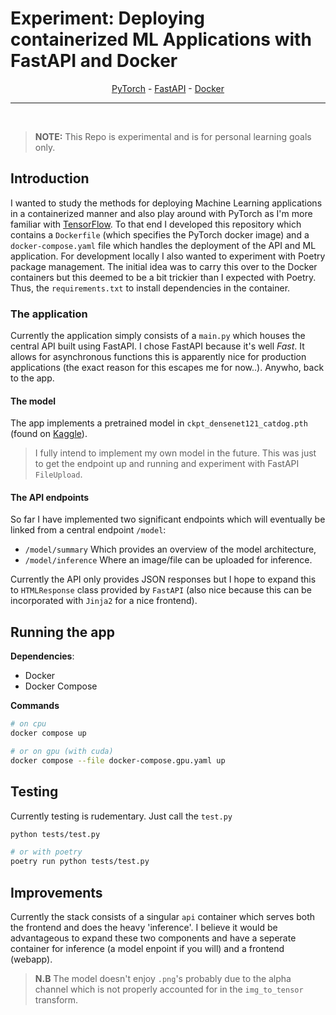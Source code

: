 # Experiment: Deploying containerized ML Applications with FastAPI and Docker

<div align="center"> <a href=https://www.tensorflow.org/>PyTorch</a> - <a href=https://fastapi.tiangolo.com/>FastAPI</a> - <a href=https://www.docker.com/>Docker</a></div>

---

<br>

> **NOTE:** This Repo is experimental and is for personal learning goals only.

## Introduction

I wanted to study the methods for deploying Machine Learning applications in a containerized manner and also play around with PyTorch as I'm more familiar with [TensorFlow](https://www.tensorflow.org/). To that end I developed this repository which contains a `Dockerfile` (which specifies the PyTorch docker image) and a `docker-compose.yaml` file which handles the deployment of the API and ML application. For development locally I also wanted to experiment with Poetry package management. The initial idea was to carry this over to the Docker containers but this deemed to be a bit trickier than I expected with Poetry. Thus, the `requirements.txt` to install dependencies in the container.

### The application

Currently the application simply consists of a `main.py` which houses the central API built using FastAPI. I chose FastAPI because it's well *Fast*. It allows for asynchronous functions this is apparently nice for production applications (the exact reason for this escapes me for now..). Anywho, back to the app.

#### The model
The app implements a pretrained model in `ckpt_densenet121_catdog.pth` (found on [Kaggle](https://www.kaggle.com/code/jaeboklee/pytorch-cat-vs-dog/data)). 
> I fully intend to implement my own model in the future. This was just to get the endpoint up and running and experiment with FastAPI `FileUpload`.

#### The API endpoints
So far I have implemented two significant endpoints which will eventually be linked from a central endpoint `/model`:
- `/model/summary` Which provides an overview of the model architecture,
- `/model/inference` Where an image/file can be uploaded for inference.

Currently the API only provides JSON responses but I hope to expand this to `HTMLResponse` class provided by `FastAPI` (also nice because this can be incorporated with `Jinja2` for a nice frontend).

## Running the app

**Dependencies**:
- Docker
- Docker Compose

**Commands**
```bash
# on cpu
docker compose up

# or on gpu (with cuda)
docker compose --file docker-compose.gpu.yaml up 
```

## Testing

Currently testing is rudementary. Just call the `test.py` 

```bash
python tests/test.py

# or with poetry
poetry run python tests/test.py
```

## Improvements
Currently the stack consists of a singular `api` container which serves both the frontend and does the heavy 'inference'. I believe it would be advantageous to expand these two components and have a seperate container for inference (a model enpoint if you will) and a frontend (webapp).

> **N.B** The model doesn't enjoy `.png`'s probably due to the alpha channel which is not properly accounted for in the `img_to_tensor` transform.